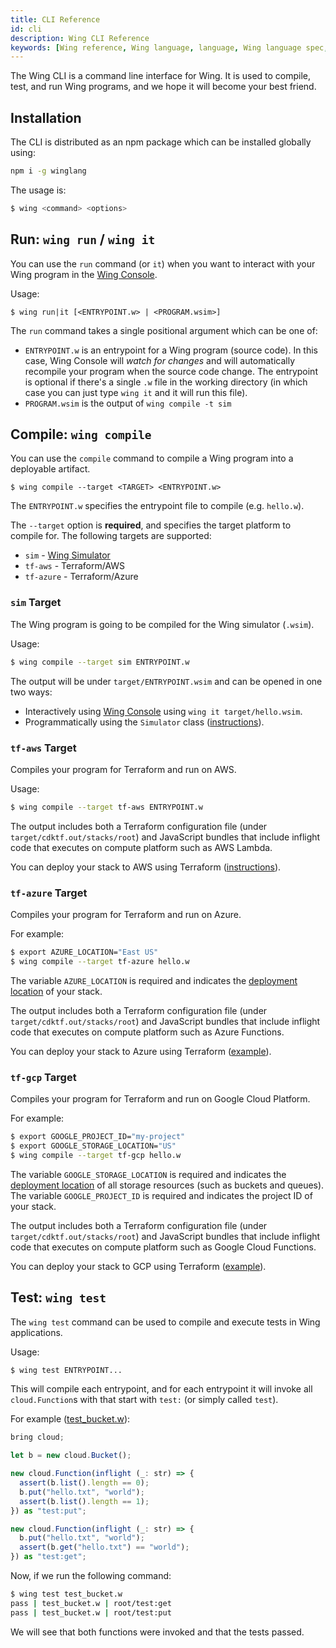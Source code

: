 ```yaml
---
title: CLI Reference
id: cli
description: Wing CLI Reference
keywords: [Wing reference, Wing language, language, Wing language spec, Wing programming language, cli]
---
```


The Wing CLI is a command line interface for Wing. It is used to compile, test, and run Wing
programs, and we hope it will become your best friend.

## Installation

The CLI is distributed as an npm package which can be installed globally using:

```bash
npm i -g winglang
```

The usage is:

```bash
$ wing <command> <options>
```

## Run: `wing run` / `wing it`

You can use the `run` command (or `it`) when you want to interact with your Wing program in the
[Wing Console](/getting-started/console).

Usage:

```
$ wing run|it [<ENTRYPOINT.w> | <PROGRAM.wsim>]
```

The `run` command takes a single positional argument which can be one of:

- `ENTRYPOINT.w` is an entrypoint for a Wing program (source code). In this case, Wing Console will
  *watch for changes* and will automatically recompile your program when the source code change.
  The entrypoint is optional if there's a single `.w` file in the working directory (in which case you
  can just type `wing it` and it will run this file).
- `PROGRAM.wsim` is the output of `wing compile -t sim`

## Compile: `wing compile`

You can use the `compile` command to compile a Wing program into a deployable artifact.

```
$ wing compile --target <TARGET> <ENTRYPOINT.w>
```

The `ENTRYPOINT.w` specifies the entrypoint file to compile (e.g. `hello.w`).

The `--target` option is **required**, and specifies the target platform to compile for. The
following targets are supported:

* `sim` - [Wing Simulator](#sim-target)
* `tf-aws` - Terraform/AWS
* `tf-azure` - Terraform/Azure

### `sim` Target

The Wing program is going to be compiled for the Wing simulator (`.wsim`).

Usage:

```sh
$ wing compile --target sim ENTRYPOINT.w
```

The output will be under `target/ENTRYPOINT.wsim` and can be opened in one two ways:

* Interactively using [Wing Console](/getting-started/console) using `wing it target/hello.wsim`.
* Programmatically using the `Simulator` class ([instructions](/getting-started/simulator)).


### `tf-aws` Target

Compiles your program for Terraform and run on AWS.

Usage:

```sh
$ wing compile --target tf-aws ENTRYPOINT.w
```

The output includes both a Terraform configuration file (under `target/cdktf.out/stacks/root`) and
JavaScript bundles that include inflight code that executes on compute platform such as AWS Lambda.

You can deploy your stack to AWS using Terraform ([instructions](/getting-started/aws)).


### `tf-azure` Target

Compiles your program for Terraform and run on Azure.

For example:

```sh
$ export AZURE_LOCATION="East US"
$ wing compile --target tf-azure hello.w
```

The variable `AZURE_LOCATION` is required and indicates the [deployment
location](https://github.com/claranet/terraform-azurerm-regions/blob/master/REGIONS.md) of your
stack.

The output includes both a Terraform configuration file (under `target/cdktf.out/stacks/root`) and
JavaScript bundles that include inflight code that executes on compute platform such as Azure
Functions.

You can deploy your stack to Azure using Terraform ([example](/getting-started/aws)).

### `tf-gcp` Target

Compiles your program for Terraform and run on Google Cloud Platform.

For example:

```sh
$ export GOOGLE_PROJECT_ID="my-project"
$ export GOOGLE_STORAGE_LOCATION="US"
$ wing compile --target tf-gcp hello.w
```

The variable `GOOGLE_STORAGE_LOCATION` is required and indicates the [deployment
location](https://cloud.google.com/storage/docs/locations) of all storage
resources (such as buckets and queues). The variable `GOOGLE_PROJECT_ID` is required and indicates
the project ID of your stack.

The output includes both a Terraform configuration file (under `target/cdktf.out/stacks/root`) and
JavaScript bundles that include inflight code that executes on compute platform such as Google Cloud Functions.

You can deploy your stack to GCP using Terraform ([example](/getting-started/aws)).

## Test: `wing test`

The `wing test` command can be used to compile and execute tests in Wing applications.

Usage:

```sh
$ wing test ENTRYPOINT...
```

This will compile each entrypoint, and for each entrypoint it will invoke all `cloud.Function`s with
that start with `test:` (or simply called `test`).

For example ([test_bucket.w](https://github.com/winglang/wing/tree/main/examples/tests/valid/test_bucket.w)):

```js
bring cloud;

let b = new cloud.Bucket();

new cloud.Function(inflight (_: str) => {
  assert(b.list().length == 0);
  b.put("hello.txt", "world");
  assert(b.list().length == 1);
}) as "test:put";

new cloud.Function(inflight (_: str) => {
  b.put("hello.txt", "world");
  assert(b.get("hello.txt") == "world");
}) as "test:get";
```

Now, if we run the following command:

```sh
$ wing test test_bucket.w
pass | test_bucket.w | root/test:get
pass | test_bucket.w | root/test:put
```

We will see that both functions were invoked and that the tests passed.
